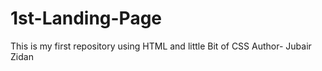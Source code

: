 # 1st-Landing-Page
This is my first repository using HTML and little Bit of CSS 
Author- Jubair Zidan

